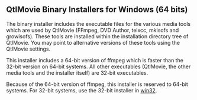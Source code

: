 QtlMovie Binary Installers for Windows (64 bits)
------------------------------------------------

The binary installer includes the executable files for the various media
tools which are used by QtlMovie (FFmpeg, DVD Author, telxcc, mkisofs and
growisofs). These tools are installed within the installation directory
tree of QtlMovie. You may point to alternative versions of these tools
using the QtlMovie settings.

This installer includes a 64-bit version of ffmpeg which is faster than
the 32-bit version on 64-bit systems. All other executables (QtlMovie,
the other media tools and the installer itself) are 32-bit executables.

Because of the 64-bit version of ffmpeg, this installer is reserved to
64-bit systems. For 32-bit systems, use the 32-bit installer in
[win32](http://sourceforge.net/projects/qtlmovie/files/win32/).
